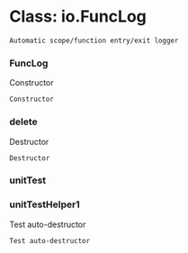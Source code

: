 # Class: io.FuncLog



    
    Automatic scope/function entry/exit logger  
      
### FuncLog

Constructor


    
    Constructor  
### delete

Destructor


    
    Destructor  
### unitTest




    
### unitTestHelper1

Test auto-destructor


    
    Test auto-destructor  

